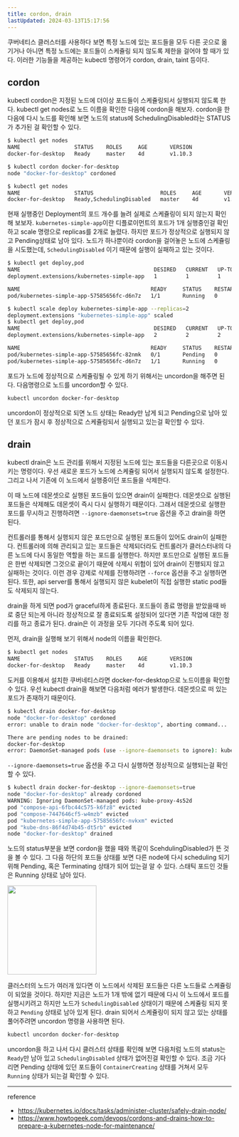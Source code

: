 ```yaml
---
title: cordon, drain
lastUpdated: 2024-03-13T15:17:56
---
```


쿠버네티스 클러스터를 사용하다 보면 특정 노드에 있는 포드들을 모두 다른 곳으로 옮기거나 아니면 특정 노드에는 포드들이 스케쥴링 되지 않도록 제한을 걸어야 할 때가 있다. 이러한 기능들을 제공하는 kubectl 명령어가 cordon, drain, taint 등이다.

## cordon

kubectl cordon은 지정된 노드에 더이상 포드들이 스케쥴링되서 실행되지 않도록 한다. kubectl get nodes로 노드 이름을 확인한 다음에 cordon을 해보자. cordon을 한 다음에 다시 노드를 확인해 보면 노드의 status에 SchedulingDisabled라는 STATUS가 추가된 걸 확인할 수 있다.

```bash
$ kubectl get nodes
NAME                 STATUS    ROLES     AGE       VERSION
docker-for-desktop   Ready     master    4d        v1.10.3

$ kubectl cordon docker-for-desktop
node "docker-for-desktop" cordoned

$ kubectl get nodes
NAME                 STATUS                     ROLES     AGE       VERSION
docker-for-desktop   Ready,SchedulingDisabled   master    4d        v1.10.3
```

현재 실행중인 Deployment의 포드 개수를 늘려 실제로 스케쥴링이 되지 않는지 확인해 보보자. `kubernetes-simple-app`이란 디플로이먼트의 포드가 1개 실행중인걸 확인하고 scale 명령으로 replicas를 2개로 늘렸다. 하지만 포드가 정상적으로 실행되지 않고 Pending상태로 남아 있다. 노드가 하나뿐이라 cordon을 걸어놓은 노드에 스케쥴링을 시도했는데, `SchedulingDisabled` 이기 때문에 실행이 실패하고 있는 것이다.

```bash
$ kubectl get deploy,pod
NAME                                          DESIRED   CURRENT   UP-TO-DATE   AVAILABLE   AGE
deployment.extensions/kubernetes-simple-app   1         1         1            1           8h

NAME                                         READY     STATUS    RESTARTS   AGE
pod/kubernetes-simple-app-57585656fc-d6n7z   1/1       Running   0          33m

$ kubectl scale deploy kubernetes-simple-app --replicas=2
deployment.extensions "kubernetes-simple-app" scaled
$ kubectl get deploy,pod
NAME                                          DESIRED   CURRENT   UP-TO-DATE   AVAILABLE   AGE
deployment.extensions/kubernetes-simple-app   2         2         2            1           8h

NAME                                         READY     STATUS    RESTARTS   AGE
pod/kubernetes-simple-app-57585656fc-82nmk   0/1       Pending   0          59s
pod/kubernetes-simple-app-57585656fc-d6n7z   1/1       Running   0          35m
```

포드가 노드에 정상적으로 스케쥴링될 수 있게 하기 위해서는 uncordon을 해주면 된다. 다음명령으로 노드를 uncordon할 수 있다.

```bash
kubectl uncordon docker-for-desktop
```

uncordon이 정상적으로 되면 노드 상태는 Ready만 남게 되고 Pending으로 남아 있던 포드가 잠시 후 정상적으로 스케쥴링되서 실행되고 있는걸 확인할 수 있다.

## drain

kubectl drain은 노드 관리를 위해서 지정된 노드에 있는 포드들을 다른곳으로 이동시키는 명령이다. 우선 새로운 포드가 노드에 스케쥴링 되어서 실행되지 않도록 설정한다. 그리고 나서 기존에 이 노드에서 실행중이던 포드들을 삭제한다.

이 때 노드에 데몬셋으로 실행된 포드들이 있으면 drain이 실패한다. 데몬셋으로 실행된 포드들은 삭제해도 데몬셋이 즉시 다시 실행하기 때문이다. 그래서 데몬셋으로 실행한 포드를 무시하고 진행하려면 `--ignore-daemonsets=true` 옵션을 주고 drain을 하면 된다.

컨트롤러를 통해서 실행되지 않은 포드만으로 실행된 포드들이 있어도 drain이 실패한다. 컨트롤러에 의해 관리되고 있는 포드들은 삭제되더라도 컨트롤러가 클러스터내의 다른 노드에 다시 동일한 역할을 하는 포드를 실행한다. 하지만 포드만으로 실행된 포드들은 한번 삭제되면 그것으로 끝이기 때문에 삭제시 위험이 있어 drain이 진행되지 않고 실패하는 것이다. 이런 경우 강제로 삭제를 진행하려면 `--force` 옵션을 주고 실행하면 된다. 또한, api server를 통해서 실행되지 않은 kubelet이 직접 실행한 static pod들도 삭제되지 않는다.

drain을 하게 되면 pod가 graceful하게 종료된다. 포드들이 종료 명령을 받았을때 바로 중단 되는게 아니라 정상적으로 잘 종료되도록 설정되어 있다면 기존 작업에 대한 정리를 하고 종료가 된다. drain은 이 과정을 모두 기다려 주도록 되어 있다.

먼저, drain을 실행해 보기 위해서 node의 이름을 확인한다.

```bash
$ kubectl get nodes
NAME                 STATUS    ROLES     AGE       VERSION
docker-for-desktop   Ready     master    4d        v1.10.3
```

도커를 이용해서 설치한 쿠버네티스라면 docker-for-desktop으로 노드이름을 확인할 수 있다.
우선 kubectl drain을 해보면 다음처럼 에러가 발생한다. 데몬셋으로 떠 있는 포드가 존재하기 때문이다.

```bash
$ kubectl drain docker-for-desktop
node "docker-for-desktop" cordoned
error: unable to drain node "docker-for-desktop", aborting command...

There are pending nodes to be drained:
docker-for-desktop
error: DaemonSet-managed pods (use --ignore-daemonsets to ignore): kube-proxy-4s52d
```

`--ignore-daemonsets=true` 옵션을 주고 다시 실행하면 정상적으로 실행되는걸 확인할 수 있다.

```bash
$ kubectl drain docker-for-desktop --ignore-daemonsets=true
node "docker-for-desktop" already cordoned
WARNING: Ignoring DaemonSet-managed pods: kube-proxy-4s52d
pod "compose-api-6fbc44c575-k6fz8" evicted
pod "compose-7447646cf5-w4mzb" evicted
pod "kubernetes-simple-app-57585656fc-nvkxm" evicted
pod "kube-dns-86f4d74b45-dt5rb" evicted
node "docker-for-desktop" drained
```

노드의 status부분을 보면 cordon을 했을 때와 똑같이 ScehdulingDisabled가 뜬 것을 볼 수 있다. 그 다음 하단의 포드들 상태를 보면 다른 node에 다시 scheduling 되기 위해 Pending, 혹은 Terminating 상태가 되어 있는걸 알 수 있다. 스태틱 포드인 것들은 Running 상태로 남아 있다. 

<img src="https://github.com/rlaisqls/TIL/assets/81006587/f97aeba1-4dc3-48a4-ba1c-73b9baf5ed76" height=200px>

클러스터의 노드가 여러개 있다면 이 노드에서 삭제된 포드들은 다른 노드들로 스케쥴링이 되었을 것이다. 하지만 지금은 노드가 1개 밖에 없기 때문에 다시 이 노드에서 포드를 실행시키려고 하지만 노드가 `SchedulingDisabled` 상태이기 때문에 스케쥴링 되지 못하고 `Pending` 상태로 남아 있게 된다. drain 되어서 스케쥴링이 되지 않고 있는 상태를 풀어주려면 uncordon 명령을 사용하면 된다. 

```bash
kubectl uncordon docker-for-desktop
```

uncordon을 하고 나서 다시 클러스터 상태를 확인해 보면 다음처럼 노드의 status는 `Ready`만 남아 있고 `SchedulingDisabled` 상태가 없어진걸 확인할 수 있다. 조금 기다리면 Pending 상태에 있던 포드들이 `ContainerCreating` 상태를 거쳐서 모두 `Running` 상태가 되는걸 확인할 수 있다.

---
reference
- https://kubernetes.io/docs/tasks/administer-cluster/safely-drain-node/
- https://www.howtogeek.com/devops/cordons-and-drains-how-to-prepare-a-kubernetes-node-for-maintenance/